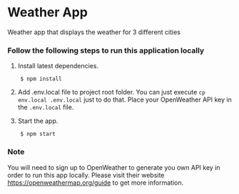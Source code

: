 # Weather App

Weather app that displays the weather for 3 different cities

### Follow the following steps to run this application locally

1. Install latest dependencies.

```
    $ npm install
```

2. Add .env.local file to project root folder. You can just execute `cp env.local .env.local` just to do that. Place your OpenWeather API key in the `.env.local` file.

3. Start the app.

```
    $ npm start
```

### Note

You will need to sign up to OpenWeather to generate you own API key in order to run this app locally. Please visit their website https://openweathermap.org/guide to get more information.
